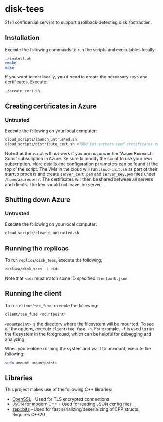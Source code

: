 # disk-tees
2f+1 confidential servers to support a rollback-detecting disk abstraction.

## Installation 
Execute the following commands to run the scripts and executables locally:
```bash
./install.sh
cmake .
make
```

If you want to test locally, you'd need to create the necessary keys and certificates. Execute:
```bash
./create_cert.sh
```


## Creating certificates in Azure
### Untrusted
Execute the following on your local computer:
```bash
cloud_scripts/launch_untrusted.sh
cloud_scripts/distribute_cert.sh #TODO Let servers send certificates to each other instead. Close SSH port so we can't steal server secrets.
```

Note that the script will not work if you are not under the "Azure Research Subs" subscription in Azure. Be sure to modify the script to use your own subscription. More details and configuration parameters can be found at the top of the script.
The VMs in the cloud will run `cloud-init.sh` as part of their startup process and create `server_cert.pem` and `server_key.pem` files under `/home/azureuser/`. The certificates will then be shared between all servers and clients. The key should not leave the server.

## Shutting down Azure
### Untrusted
Execute the following on your local computer:
```bash
cloud_scripts/cleanup_untrusted.sh
```

## Running the replicas
To run `replica/disk_tees`, execute the following;
```bash
replica/disk_tees -i <id>
```
Note that `<id>` must match some ID specified in `network.json`.


## Running the client
To run `client/tee_fuse`, execute the following:
```bash
client/tee_fuse <mountpoint>
```
`<mountpoint>` is the directory where the filesystem will be mounted.
To see all the options, execute `client/tee_fuse -h`. For example, `-f` is used to run the filesystem in the foreground, which can be helpful for debugging and analyzing.

When you're done running the system and want to unmount, execute the following:
```bash
sudo umount <mountpoint>
```


## Libraries
This project makes use of the following C++ libraries:

- [OpenSSL](https://wiki.openssl.org/index.php/Main_Page) - Used for TLS encrypted connections
- [JSON for modern C++](https://github.com/nlohmann/json#examples) - Used for reading JSON config files
- [zpp::bits](https://github.com/eyalz800/zpp_bits) - Used for fast serializing/deserializing of CPP structs. Requires C++20